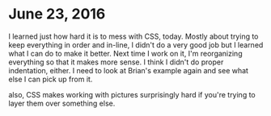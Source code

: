 # June 23, 2016

I learned just how hard it is to mess with CSS, today. Mostly about trying to keep everything in order and in-line, I didn't do a very good job but I learned what I can do to make it better. Next time I work on it, I'm reorganizing everything so that it makes more sense. I think I didn't do proper indentation, either. I need to look at Brian's example again and see what else I can pick up from it.

also, CSS makes working with pictures surprisingly hard if you're trying to layer them over something else.

